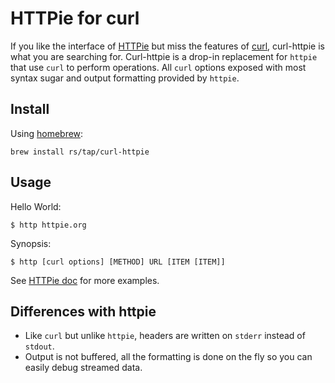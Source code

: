 # HTTPie for curl

If you like the interface of [HTTPie](https://httpie.org) but miss the features of [curl](https://curl.haxx.se), curl-httpie is what you are searching for. Curl-httpie is a drop-in replacement for `httpie` that use `curl` to perform operations. All `curl` options exposed with most syntax sugar and output formatting provided by `httpie`.

## Install

Using [homebrew](http://brew.sh/):

```
brew install rs/tap/curl-httpie
```

## Usage

Hello World:

    $ http httpie.org

Synopsis:

    $ http [curl options] [METHOD] URL [ITEM [ITEM]]

See [HTTPie doc](https://httpie.org/doc) for more examples.

## Differences with httpie

* Like `curl` but unlike `httpie`, headers are written on `stderr` instead of `stdout`.
* Output is not buffered, all the formatting is done on the fly so you can easily debug streamed data.